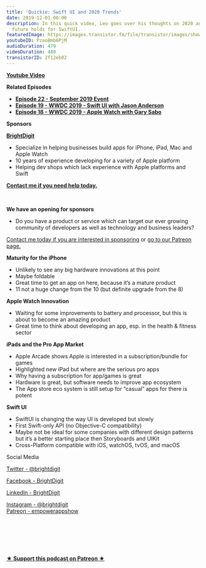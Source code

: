 ```yaml
---
title: 'Quickie: Swift UI and 2020 Trends'
date: 2019-12-01 00:00
description: In this quick video, Leo goes over his thoughts on 2020 and what the
  future holds for SwiftUI.
featuredImage: https://images.transistor.fm/file/transistor/images/show/122/full_1533929410-artwork.jpg
youtubeID: PzaoBmb6PjM
audioDuration: 479
videoDuration: 480
transistorID: 2f12eb02
---
```

<p><a href="https://youtu.be/PzaoBmb6PjM"><strong>Youtube Video</strong></a></p><p><b>Related Episodes</b></p><ul>
<li><a href="https://share.transistor.fm/s/7966a039"><strong>Episode 22 - September 2019 Event</strong></a></li>
<li><a href="https://share.transistor.fm/s/03051561"><strong>Episode 19 - WWDC 2019 - Swift UI with Jason Anderson</strong></a></li>
<li><a href="https://share.transistor.fm/s/3d4c7634"><strong>Episode 18 - WWDC 2019 - Apple Watch with Gary Sabo</strong></a></li>
</ul><p><b>Sponsors</b></p><p><a href="https://brightdigit.com/"><strong>BrightDigit</strong></a></p><ul>
<li>Specialize in helping businesses build apps for iPhone, iPad, Mac and Apple Watch</li>
<li>10 years of experience developing for a variety of Apple platform</li>
<li>Helping dev shops which lack experience with Apple platforms and Swift</li>
</ul><p><a href="https://brightdigit.com/contact/"><strong>Contact me if you need help today.</strong></a></p><p><br></p><p><strong>We have an opening for sponsors</strong></p><ul><li>Do you have a product or service which can target our ever growing community of developers as well as technology and business leaders? </li></ul><p><a href="https://brightdigit.com/contact/">Contact me today if you are interested in sponsoring</a> or <a href="https://www.patreon.com/empowerappsshow">go to our Patreon page.</a></p><p><b>Maturity for the iPhone</b></p><ul>
<li>Unlikely to see any big hardware innovations at this point</li>
<li>Maybe foldable</li>
<li>Great time to get an app on here, because it’s a mature product</li>
<li>11 not a huge change from the 10 (but definite upgrade from the 8)</li>
</ul><p><b>Apple Watch Innovation</b></p><ul>
<li>Waiting for some improvements to battery and processor, but this is about to become an amazing product</li>
<li>Great time to think about developing an app, esp. in the health &amp; fitness sector</li>
</ul><p><b>iPads and the Pro App Market</b></p><ul>
<li>Apple Arcade shows Apple is interested in a subscription/bundle for games</li>
<li>Highlighted new iPad but where are the serious pro apps</li>
<li>Why having a subscription for app/games is great</li>
<li>Hardware is great, but software needs to improve app ecosystem</li>
<li>The App store eco system is still setup for “casual” apps for there is potent</li>
</ul><p><b>Swift UI</b></p><ul>
<li>SwiftUI is changing the way UI is developed but slowly</li>
<li>First Swift-only API (no Objective-C compatibility)</li>
<li>Maybe not be ideal for some companies with different design patterns but it’s a better starting place then Storyboards and UIKit</li>
<li>Cross-Platform compatible with iOS, watchOS, tvOS, and macOS</li>
</ul><p>Social Media</p><p><a href="https://twitter.com/brightdigit">Twitter - @brightdigit</a></p><p><a href="http://facebook.com/brightdigit">Facebook - BrightDigit</a></p><p><a href="https://www.linkedin.com/company/bright-digit">LinkedIn - BrightDigit</a></p><p><a href="https://www.instagram.com/brightdigit/">Instagram - @brightdigit</a><br><a href="https://www.patreon.com/empowerappsshow">Patreon - empowerappshow</a></p><p><br></p><p><br></p><p><br></p><p><strong><a href="https://www.patreon.com/empowerappsshow" rel="payment" title="★ Support this podcast on Patreon ★">★ Support this podcast on Patreon ★</a></strong></p>
      